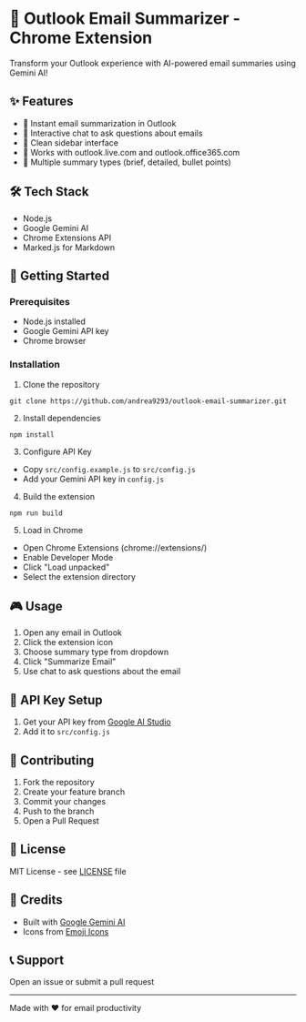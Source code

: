 # 🤖 Outlook Email Summarizer - Chrome Extension

Transform your Outlook experience with AI-powered email summaries using Gemini AI! 

## ✨ Features
- 📧 Instant email summarization in Outlook
- 💬 Interactive chat to ask questions about emails
- 📱 Clean sidebar interface
- 🔄 Works with outlook.live.com and outlook.office365.com
- 🎯 Multiple summary types (brief, detailed, bullet points)

## 🛠️ Tech Stack
- Node.js
- Google Gemini AI
- Chrome Extensions API
- Marked.js for Markdown

## 🚀 Getting Started

### Prerequisites
- Node.js installed
- Google Gemini API key
- Chrome browser

### Installation

1. Clone the repository
``` 
git clone https://github.com/andrea9293/outlook-email-summarizer.git
```

2. Install dependencies
```
npm install
```

3. Configure API Key
- Copy `src/config.example.js` to `src/config.js`
- Add your Gemini API key in `config.js`

4. Build the extension
```
npm run build
```

5. Load in Chrome
- Open Chrome Extensions (chrome://extensions/)
- Enable Developer Mode
- Click "Load unpacked"
- Select the extension directory

## 🎮 Usage
1. Open any email in Outlook
2. Click the extension icon
3. Choose summary type from dropdown
4. Click "Summarize Email"
5. Use chat to ask questions about the email

## 🔑 API Key Setup
1. Get your API key from [Google AI Studio](https://makersuite.google.com/app/apikey)
2. Add it to `src/config.js`

## 🤝 Contributing
1. Fork the repository
2. Create your feature branch
3. Commit your changes
4. Push to the branch
5. Open a Pull Request

## 📜 License
MIT License - see [LICENSE](LICENSE) file

## 🌟 Credits
- Built with [Google Gemini AI](https://ai.google.dev/)
- Icons from [Emoji Icons](https://emoji.supply/)

## 📞 Support
Open an issue or submit a pull request

---
Made with ❤️ for email productivity
